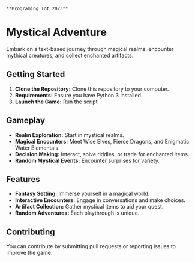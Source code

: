  `**Programing Iot 2023**`
# Mystical Adventure

Embark on a text-based journey through magical realms, encounter mythical creatures, and collect enchanted artifacts.

## Getting Started

1. **Clone the Repository:** Clone this repository to your computer.
2. **Requirements:** Ensure you have Python 3 installed.
3. **Launch the Game:** Run the script 

## Gameplay

- **Realm Exploration:** Start in mystical realms.
- **Magical Encounters:** Meet Wise Elves, Fierce Dragons, and Enigmatic Water Elementals.
- **Decision Making:** Interact, solve riddles, or trade for enchanted items.
- **Random Mystical Events:** Encounter surprises for variety.

## Features

- **Fantasy Setting:** Immerse yourself in a magical world.
- **Interactive Encounters:** Engage in conversations and make choices.
- **Artifact Collection:** Gather mystical items to aid your quest.
- **Random Adventures:** Each playthrough is unique.

## Contributing

You can contribute by submitting pull requests or reporting issues to improve the game.

